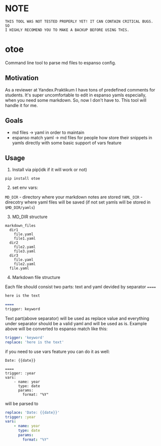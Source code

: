 # NOTE
```
THIS TOOL WAS NOT TESTED PROPERLY YET! IT CAN CONTAIN CRITICAL BUGS. SO 
I HIGHLY RECOMEND YOU TO MAKE A BACKUP BEFORE USING THIS.
```

# otoe

Command line tool to parse md files to espanso config.


## Motivation

As a reviewer at Yandex.Praktikum I have tons of predefined comments for students. It's super uncomfortable to edit in espanso yamls especially, when you need some markdown. So, now I don't have to. This tool will handle it for me.

## Goals
- md files -> yaml in order to maintain 
- espanso match yaml -> md files for people how store their snippets in yamls directly with some basic support of vars feature


## Usage

1. Install via pip(idk if it will work or not)

```
pip install otoe
```

2. set env vars:

`MD_DIR` - directory where your markdown notes are stored
`YAML_DIR` - direcotry where yaml files will be saved (if not set yamls will be stored in `$MD_DIR/yamls`)


3. MD_DIR structure

```
markdown_files
  dir1
    file.yaml
    file1.yaml
  dir2
    file2.yaml
    file3.yaml
  dir3
    file.yaml
    file2.yaml
  file.yaml
```

4. Markdown file structure

Each file should consist two parts: text and yaml devided by separator `====`

```markdown
here is the text

====
trigger: keyword
```

Text part(above separator) will be used as replace value and everything under separator should be a valid yaml and will be used as is.
Example above will be converted to espanso match like this:

```yaml
trigger: 'keyword'
replace: 'here is the text'
```

if you need to use vars feature you can do it as well:

```
Date: {{date}}

====
trigger: :year
vars:
	- name: year
	  type: date
	  params:
	    format: "%Y"
```

will be parsed to

```yaml
replace: 'Date: {{date}}'
trigger: :year
vars:
	- name: year
	  type: date
	  params:
	    format: "%Y"
```

